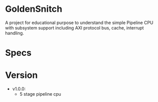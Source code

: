 # GoldenSnitch
A project for educational purpose to understand the simple Pipeline CPU with subsystem support including AXI protocol bus, cache, interrupt handling.


# Specs



# Version
- v1.0.0: 
    - 5 stage pipeline cpu